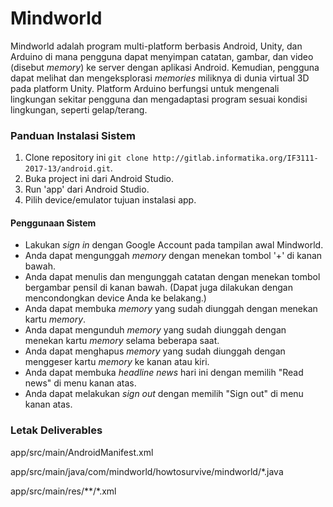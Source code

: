 # Mindworld

Mindworld adalah program multi-platform berbasis Android, Unity, dan Arduino di mana pengguna dapat menyimpan catatan, gambar, dan video (disebut *memory*) ke server dengan aplikasi Android. Kemudian, pengguna dapat melihat dan mengeksplorasi *memories* miliknya di dunia virtual 3D pada platform Unity. Platform Arduino berfungsi untuk mengenali lingkungan sekitar pengguna dan mengadaptasi program sesuai kondisi lingkungan, seperti gelap/terang.

### Panduan Instalasi Sistem

1. Clone repository ini `git clone http://gitlab.informatika.org/IF3111-2017-13/android.git`.
2. Buka project ini dari Android Studio.
3. Run 'app' dari Android Studio.
4. Pilih device/emulator tujuan instalasi app.

#### Penggunaan Sistem

- Lakukan *sign in* dengan Google Account pada tampilan awal Mindworld.
- Anda dapat mengunggah *memory* dengan menekan tombol '+' di kanan bawah.
- Anda dapat menulis dan mengunggah catatan dengan menekan tombol bergambar pensil di kanan bawah. (Dapat juga dilakukan dengan mencondongkan device Anda ke belakang.)
- Anda dapat membuka *memory* yang sudah diunggah dengan menekan kartu *memory*.
- Anda dapat mengunduh *memory* yang sudah diunggah dengan menekan kartu *memory* selama beberapa saat.
- Anda dapat menghapus *memory* yang sudah diunggah dengan menggeser kartu *memory* ke kanan atau kiri.
- Anda dapat membuka *headline news* hari ini dengan memilih "Read news" di menu kanan atas.
- Anda dapat melakukan *sign out* dengan memilih "Sign out" di menu kanan atas.

### Letak Deliverables

app/src/main/AndroidManifest.xml

app/src/main/java/com/mindworld/howtosurvive/mindworld/*.java

app/src/main/res/**/*.xml
